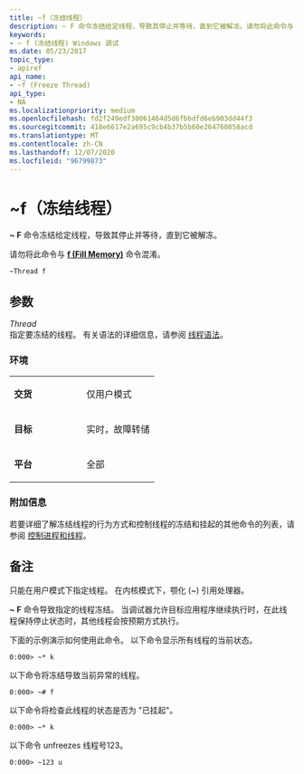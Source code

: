 ```yaml
---
title: ~f（冻结线程）
description: ~ F 命令冻结给定线程，导致其停止并等待，直到它被解冻。请勿将此命令与 f (Fill Memory) 命令混淆。
keywords:
- ~ f (冻结线程) Windows 调试
ms.date: 05/23/2017
topic_type:
- apiref
api_name:
- ~f (Freeze Thread)
api_type:
- NA
ms.localizationpriority: medium
ms.openlocfilehash: fd2f249edf30061464d5d6fbbdfd6eb903dd44f3
ms.sourcegitcommit: 418e6617e2a695c9cb4b37b5b60e264760858acd
ms.translationtype: MT
ms.contentlocale: zh-CN
ms.lasthandoff: 12/07/2020
ms.locfileid: "96799873"
---
```

# <a name="f-freeze-thread"></a>~f（冻结线程）


**~ F** 命令冻结给定线程，导致其停止并等待，直到它被解冻。

请勿将此命令与 [**f (Fill Memory)**](f--fp--fill-memory-.md) 命令混淆。

```dbgcmd
~Thread f 
```

## <a name="span-idddk_cmd_freeze_thread_dbgspanspan-idddk_cmd_freeze_thread_dbgspanparameters"></a><span id="ddk_cmd_freeze_thread_dbg"></span><span id="DDK_CMD_FREEZE_THREAD_DBG"></span>参数


<span id="_______Thread______"></span><span id="_______thread______"></span><span id="_______THREAD______"></span>*Thread*   
指定要冻结的线程。 有关语法的详细信息，请参阅 [线程语法](thread-syntax.md)。

### <a name="span-idenvironmentspanspan-idenvironmentspanspan-idenvironmentspanenvironment"></a><span id="Environment"></span><span id="environment"></span><span id="ENVIRONMENT"></span>环境

<table>
<colgroup>
<col width="50%" />
<col width="50%" />
</colgroup>
<tbody>
<tr class="odd">
<td align="left"><p><strong>交货</strong></p></td>
<td align="left"><p>仅用户模式</p></td>
</tr>
<tr class="even">
<td align="left"><p><strong>目标</strong></p></td>
<td align="left"><p>实时，故障转储</p></td>
</tr>
<tr class="odd">
<td align="left"><p><strong>平台</strong></p></td>
<td align="left"><p>全部</p></td>
</tr>
</tbody>
</table>

 

### <a name="span-idadditional_informationspanspan-idadditional_informationspanspan-idadditional_informationspanadditional-information"></a><span id="Additional_Information"></span><span id="additional_information"></span><span id="ADDITIONAL_INFORMATION"></span>附加信息

若要详细了解冻结线程的行为方式和控制线程的冻结和挂起的其他命令的列表，请参阅 [控制进程和线程](controlling-processes-and-threads.md)。

<a name="remarks"></a>备注
-------

只能在用户模式下指定线程。 在内核模式下，颚化 (~) 引用处理器。

**~ F** 命令导致指定的线程冻结。 当调试器允许目标应用程序继续执行时，在此线程保持停止状态时，其他线程会按预期方式执行。

下面的示例演示如何使用此命令。 以下命令显示所有线程的当前状态。

```dbgcmd
0:000> ~* k
```

以下命令将冻结导致当前异常的线程。

```dbgcmd
0:000> ~# f
```

以下命令将检查此线程的状态是否为 "已挂起"。

```dbgcmd
0:000> ~* k
```

以下命令 unfreezes 线程号123。

```dbgcmd
0:000> ~123 u
```

 

 





